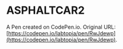 # ASPHALTCAR2

A Pen created on CodePen.io. Original URL: [https://codepen.io/labtopia/pen/RwJdewp](https://codepen.io/labtopia/pen/RwJdewp).

